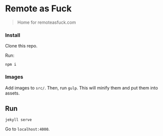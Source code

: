 Remote as Fuck
==============

> Home for remoteasfuck.com

### Install

Clone this repo.

Run:

```
npm i
```

### Images

Add images to `src/`. Then, run `gulp`. This will minify them and put them into assets.


## Run

```
jekyll serve
```

Go to `localhost:4000`.
